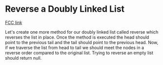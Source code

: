 # Reverse a Doubly Linked List

[FCC link](https://www.freecodecamp.org/learn/coding-interview-prep/data-structures/reverse-a-doubly-linked-list)

Let's create one more method for our doubly linked list called reverse which reverses the list in place. Once the method is executed the head should point to the previous tail and the tail should point to the previous head. Now, if we traverse the list from head to tail we should meet the nodes in a reverse order compared to the original list. Trying to reverse an empty list should return null.
